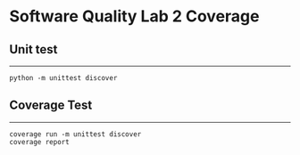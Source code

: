 # Software Quality Lab 2 Coverage

## Unit test
___
```shell
python -m unittest discover
```

## Coverage Test
___
```shell
coverage run -m unittest discover
coverage report
```
